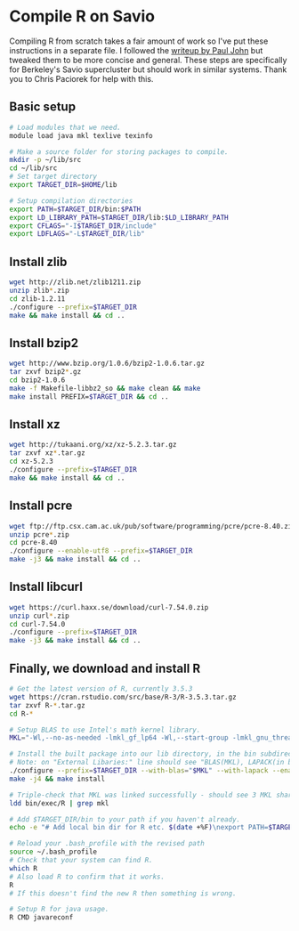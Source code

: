 # Compile R on Savio

Compiling R from scratch takes a fair amount of work so I've put these instructions in a separate file. I followed the [writeup by Paul John](http://pj.freefaculty.org/blog/?p=315) but tweaked them to be more concise and general. These steps are specifically for Berkeley's Savio supercluster but should work in similar systems. Thank you to Chris Paciorek for help with this.

## Basic setup

```bash
# Load modules that we need.
module load java mkl texlive texinfo

# Make a source folder for storing packages to compile.
mkdir -p ~/lib/src
cd ~/lib/src
# Set target directory
export TARGET_DIR=$HOME/lib

# Setup compilation directories
export PATH=$TARGET_DIR/bin:$PATH
export LD_LIBRARY_PATH=$TARGET_DIR/lib:$LD_LIBRARY_PATH
export CFLAGS="-I$TARGET_DIR/include"
export LDFLAGS="-L$TARGET_DIR/lib"
```

## Install zlib
```bash
wget http://zlib.net/zlib1211.zip
unzip zlib*.zip
cd zlib-1.2.11
./configure --prefix=$TARGET_DIR
make && make install && cd ..
```

## Install bzip2
```bash
wget http://www.bzip.org/1.0.6/bzip2-1.0.6.tar.gz
tar zxvf bzip2*.gz
cd bzip2-1.0.6
make -f Makefile-libbz2_so && make clean && make
make install PREFIX=$TARGET_DIR && cd ..
```

## Install xz
```bash
wget http://tukaani.org/xz/xz-5.2.3.tar.gz
tar zxvf xz*.tar.gz
cd xz-5.2.3
./configure --prefix=$TARGET_DIR
make && make install && cd ..
```

## Install pcre
```bash
wget ftp://ftp.csx.cam.ac.uk/pub/software/programming/pcre/pcre-8.40.zip
unzip pcre*.zip
cd pcre-8.40
./configure --enable-utf8 --prefix=$TARGET_DIR
make -j3 && make install && cd ..
```

## Install libcurl
```bash
wget https://curl.haxx.se/download/curl-7.54.0.zip
unzip curl*.zip
cd curl-7.54.0
./configure --prefix=$TARGET_DIR
make -j3 && make install && cd ..
```

## Finally, we download and install R

```bash
# Get the latest version of R, currently 3.5.3
wget https://cran.rstudio.com/src/base/R-3/R-3.5.3.tar.gz
tar zxvf R-*.tar.gz
cd R-*

# Setup BLAS to use Intel's math kernel library.
MKL="-Wl,--no-as-needed -lmkl_gf_lp64 -Wl,--start-group -lmkl_gnu_thread  -lmkl_core  -Wl,--end-group -fopenmp  -ldl -lpthread -lm"

# Install the built package into our lib directory, in the bin subdirectory.
# Note: on "External Libaries:" line should see "BLAS(MKL), LAPACK(in blas)".
./configure --prefix=$TARGET_DIR --with-blas="$MKL" --with-lapack --enable-memory-profiling
make -j4 && make install

# Triple-check that MKL was linked successfully - should see 3 MKL shared objects listed.
ldd bin/exec/R | grep mkl

# Add $TARGET_DIR/bin to your path if you haven't already.
echo -e "# Add local bin dir for R etc. $(date +%F)\nexport PATH=$TARGET_DIR/bin:\$PATH" >> ~/.bash_profile

# Reload your .bash_profile with the revised path
source ~/.bash_profile
# Check that your system can find R.
which R
# Also load R to confirm that it works.
R
# If this doesn't find the new R then something is wrong.

# Setup R for java usage.
R CMD javareconf
```
